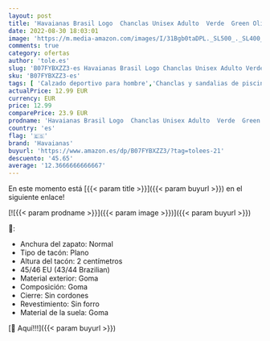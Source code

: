 ```yaml
---
layout: post
title: 'Havaianas Brasil Logo  Chanclas Unisex Adulto  Verde  Green Olive   43/44 EU'
date: 2022-08-30 18:03:01
image: 'https://m.media-amazon.com/images/I/31Bgb0taDPL._SL500_._SL400_.jpg'
comments: true
category: ofertas
author: 'tole.es'
slug: 'B07FYBXZZ3-es Havaianas Brasil Logo Chanclas Unisex Adulto Verde Green...'
sku: 'B07FYBXZZ3-es'
tags: [ 'Calzado deportivo para hombre','Chanclas y sandalias de piscina para hombre','Zapatillas y calzado deportivo para hombre','Zapatos','Zapatos para hombre','Zapatos y complementos','chanclas','havaianas','🇪🇸', ]
actualPrice: 12.99 EUR
currency: EUR
price: 12.99
comparePrice: 23.9 EUR
prodname: 'Havaianas Brasil Logo  Chanclas Unisex Adulto  Verde  Green Olive   43/44 EU'
country: 'es'
flag: '🇪🇸'
brand: 'Havaianas'
buyurl: 'https://www.amazon.es/dp/B07FYBXZZ3/?tag=tolees-21'
descuento: '45.65'
average: '12.3666666666667'
---
```


En este momento está [{{< param title >}}]({{< param buyurl >}}) en el siguiente enlace!

[![{{< param prodname >}}]({{< param image >}})]({{< param buyurl >}})

🔎:

- Anchura del zapato: Normal
- Tipo de tacón: Plano
- Altura del tacón: 2 centímetros
- 45/46 EU (43/44 Brazilian)
- Material exterior: Goma
- Composición: Goma
- Cierre: Sin cordones
- Revestimiento: Sin forro
- Material de la suela: Goma

[🛒 Aquí!!!]({{< param buyurl >}})
